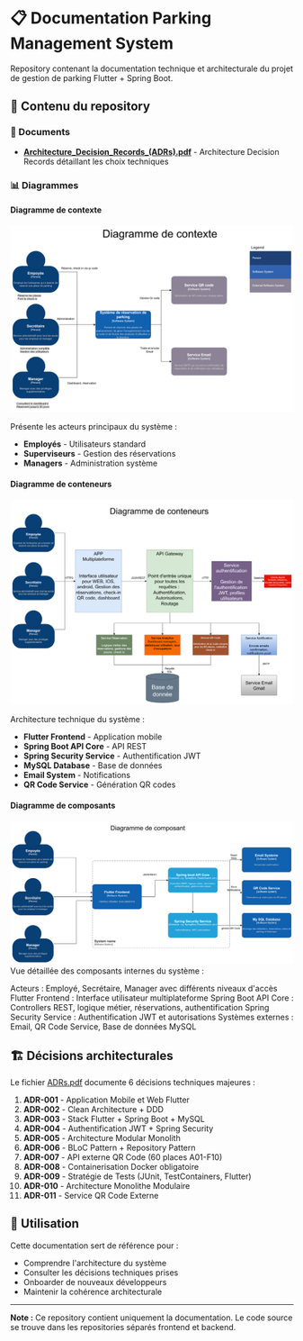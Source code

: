 # 📋 Documentation Parking Management System

Repository contenant la documentation technique et architecturale du projet de gestion de parking Flutter + Spring Boot.

## 📁 Contenu du repository

### 📄 Documents
- **[Architecture_Decision_Records_(ADRs).pdf](ADRs.pdf)** - Architecture Decision Records détaillant les choix techniques

### 📊 Diagrammes

#### Diagramme de contexte
![Diagramme de contexte](Diagramme_context.png)

Présente les acteurs principaux du système :
- **Employés** - Utilisateurs standard
- **Superviseurs** - Gestion des réservations  
- **Managers** - Administration système

#### Diagramme de conteneurs
![Diagramme de conteneurs](Diagramme_conteneurs.png)

Architecture technique du système :
- **Flutter Frontend** - Application mobile
- **Spring Boot API Core** - API REST
- **Spring Security Service** - Authentification JWT
- **MySQL Database** - Base de données
- **Email System** - Notifications
- **QR Code Service** - Génération QR codes

#### Diagramme de composants
![Diagramme de comosants](Diagramme_component.png)
Vue détaillée des composants internes du système :

Acteurs : Employé, Secrétaire, Manager avec différents niveaux d'accès
Flutter Frontend : Interface utilisateur multiplateforme
Spring Boot API Core : Controllers REST, logique métier, réservations, authentification
Spring Security Service : Authentification JWT et autorisations
Systèmes externes : Email, QR Code Service, Base de données MySQL

## 🏗️ Décisions architecturales

Le fichier [ADRs.pdf](ADRs.pdf) documente 6 décisions techniques majeures :

1. **ADR-001** - Application Mobile et Web Flutter
2. **ADR-002** - Clean Architecture + DDD
3. **ADR-003** - Stack Flutter + Spring Boot + MySQL
4. **ADR-004** - Authentification JWT + Spring Security
5. **ADR-005** - Architecture Modular Monolith
6. **ADR-006** - BLoC Pattern + Repository Pattern
7. **ADR-007** - API externe QR Code (60 places A01-F10)
8. **ADR-008** - Containerisation Docker obligatoire
9. **ADR-009** - Stratégie de Tests (JUnit, TestContainers, Flutter)
10. **ADR-010** - Architecture Monolithe Modulaire
11. **ADR-011** - Service QR Code Externe

## 📖 Utilisation

Cette documentation sert de référence pour :
- Comprendre l'architecture du système
- Consulter les décisions techniques prises
- Onboarder de nouveaux développeurs
- Maintenir la cohérence architecturale

---

**Note :** Ce repository contient uniquement la documentation. Le code source se trouve dans les repositories séparés frontend et backend.
